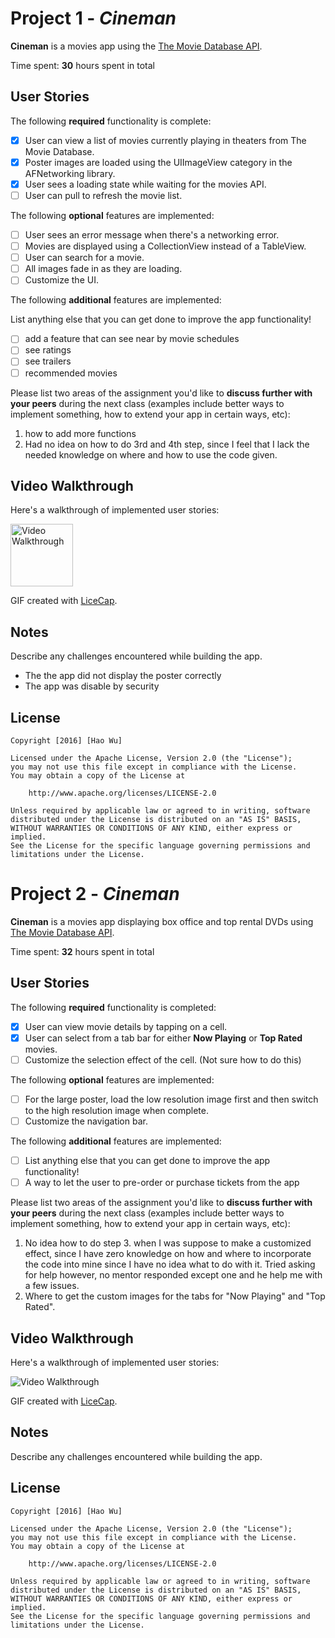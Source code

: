 # Project 1 - *Cineman*

**Cineman** is a movies app using the [The Movie Database API](http://docs.themoviedb.apiary.io/#).

Time spent: **30** hours spent in total

## User Stories

The following **required** functionality is complete:

- [x] User can view a list of movies currently playing in theaters from The Movie Database.
- [x] Poster images are loaded using the UIImageView category in the AFNetworking library.
- [x] User sees a loading state while waiting for the movies API.
- [ ] User can pull to refresh the movie list.

The following **optional** features are implemented:

- [ ] User sees an error message when there's a networking error.
- [ ] Movies are displayed using a CollectionView instead of a TableView.
- [ ] User can search for a movie.
- [ ] All images fade in as they are loading.
- [ ] Customize the UI.

The following **additional** features are implemented:

List anything else that you can get done to improve the app functionality!
- [ ] add a feature that can see near by movie schedules 
- [ ] see ratings 
- [ ] see trailers
- [ ] recommended movies

Please list two areas of the assignment you'd like to **discuss further with your peers** during the next class (examples include better ways to implement something, how to extend your app in certain ways, etc):

1. how to add more functions
2. Had no idea on how to do 3rd and 4th step, since I feel that I lack the needed knowledge on where and how to use the code given. 

## Video Walkthrough 

Here's a walkthrough of implemented user stories:

<img src="http://i.imgur.com/eW2o5Nq.giftitle='Video Walkthrough" width='100' alt='Video Walkthrough' />

GIF created with [LiceCap](http://www.cockos.com/licecap/).

## Notes

Describe any challenges encountered while building the app.
- The the app did not display the poster correctly
- The app was disable by security

## License

    Copyright [2016] [Hao Wu]

    Licensed under the Apache License, Version 2.0 (the "License");
    you may not use this file except in compliance with the License.
    You may obtain a copy of the License at

        http://www.apache.org/licenses/LICENSE-2.0

    Unless required by applicable law or agreed to in writing, software
    distributed under the License is distributed on an "AS IS" BASIS,
    WITHOUT WARRANTIES OR CONDITIONS OF ANY KIND, either express or implied.
    See the License for the specific language governing permissions and
    limitations under the License.
    
# Project 2 - *Cineman*

**Cineman** is a movies app displaying box office and top rental DVDs using [The Movie Database API](http://docs.themoviedb.apiary.io/#).

Time spent: **32** hours spent in total

## User Stories

The following **required** functionality is completed:

- [x] User can view movie details by tapping on a cell.
- [x] User can select from a tab bar for either **Now Playing** or **Top Rated** movies.
- [ ] Customize the selection effect of the cell. (Not sure how to do this)

The following **optional** features are implemented:

- [ ] For the large poster, load the low resolution image first and then switch to the high resolution image when complete.
- [ ] Customize the navigation bar.

The following **additional** features are implemented:

- [ ] List anything else that you can get done to improve the app functionality!
- [ ] A way to let the user to pre-order or purchase tickets from the app

Please list two areas of the assignment you'd like to **discuss further with your peers** during the next class (examples include better ways to implement something, how to extend your app in certain ways, etc):

1. No idea how to do step 3. when I was suppose to make a customized effect, since I have zero knowledge on how and where to incorporate the code into mine since I have no idea what to do with it. Tried asking for help however, no mentor responded except one and he help me with a few issues. 
2. Where to get the custom images for the tabs for "Now Playing" and "Top Rated".

## Video Walkthrough 

Here's a walkthrough of implemented user stories:

<img src='http://i.imgur.com/IaGu9zA.gif' title='Cineman 3.0' width='' alt='Video Walkthrough' />

GIF created with [LiceCap](http://www.cockos.com/licecap/).

## Notes

Describe any challenges encountered while building the app.

## License

    Copyright [2016] [Hao Wu]

    Licensed under the Apache License, Version 2.0 (the "License");
    you may not use this file except in compliance with the License.
    You may obtain a copy of the License at

        http://www.apache.org/licenses/LICENSE-2.0

    Unless required by applicable law or agreed to in writing, software
    distributed under the License is distributed on an "AS IS" BASIS,
    WITHOUT WARRANTIES OR CONDITIONS OF ANY KIND, either express or implied.
    See the License for the specific language governing permissions and
    limitations under the License.
